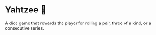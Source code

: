 # Yahtzee 🎲
A dice game that rewards the player for rolling a pair, three of a kind, or a consecutive series.
